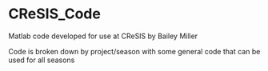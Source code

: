 # CReSIS_Code
Matlab code developed for use at CReSIS by Bailey Miller

Code is broken down by project/season with some general code that can be used for all seasons
